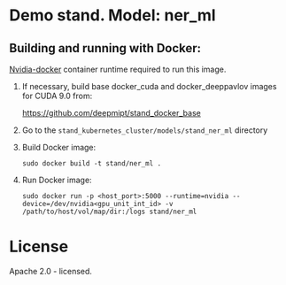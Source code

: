 # Demo stand. Model: ner_ml

## Building and running with Docker:
[Nvidia-docker](https://github.com/NVIDIA/nvidia-docker) container runtime required to run this image.

1. If necessary, build base docker_cuda and docker_deeppavlov images for CUDA 9.0 from:

   https://github.com/deepmipt/stand_docker_base
  
2. Go to the `stand_kubernetes_cluster/models/stand_ner_ml` directory

3. Build Docker image:
   ```
   sudo docker build -t stand/ner_ml .
   ```
4. Run Docker image:
   ```
   sudo docker run -p <host_port>:5000 --runtime=nvidia --device=/dev/nvidia<gpu_unit_int_id> -v /path/to/host/vol/map/dir:/logs stand/ner_ml
   ```

# License

Apache 2.0 - licensed.